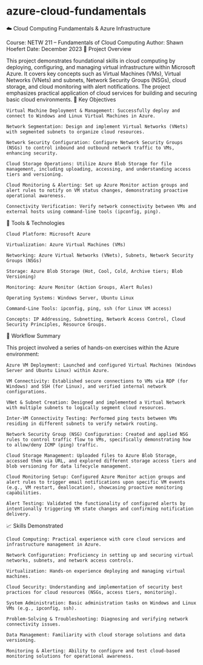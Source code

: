 # azure-cloud-fundamentals
☁️ Cloud Computing Fundamentals & Azure Infrastructure

Course: NETW 211 – Fundamentals of Cloud Computing
Author: Shawn Hoefert
Date: December 2023
📌 Project Overview

This project demonstrates foundational skills in cloud computing by deploying, configuring, and managing virtual infrastructure within Microsoft Azure. It covers key concepts such as Virtual Machines (VMs), Virtual Networks (VNets) and subnets, Network Security Groups (NSGs), cloud storage, and cloud monitoring with alert notifications. The project emphasizes practical application of cloud services for building and securing basic cloud environments.
🎯 Key Objectives

    Virtual Machine Deployment & Management: Successfully deploy and connect to Windows and Linux Virtual Machines in Azure.

    Network Segmentation: Design and implement Virtual Networks (VNets) with segmented subnets to organize cloud resources.

    Network Security Configuration: Configure Network Security Groups (NSGs) to control inbound and outbound network traffic to VMs, enhancing security.

    Cloud Storage Operations: Utilize Azure Blob Storage for file management, including uploading, accessing, and understanding access tiers and versioning.

    Cloud Monitoring & Alerting: Set up Azure Monitor action groups and alert rules to notify on VM status changes, demonstrating proactive operational awareness.

    Connectivity Verification: Verify network connectivity between VMs and external hosts using command-line tools (ipconfig, ping).

🔧 Tools & Technologies

    Cloud Platform: Microsoft Azure

    Virtualization: Azure Virtual Machines (VMs)

    Networking: Azure Virtual Networks (VNets), Subnets, Network Security Groups (NSGs)

    Storage: Azure Blob Storage (Hot, Cool, Cold, Archive tiers; Blob Versioning)

    Monitoring: Azure Monitor (Action Groups, Alert Rules)

    Operating Systems: Windows Server, Ubuntu Linux

    Command-Line Tools: ipconfig, ping, ssh (for Linux VM access)

    Concepts: IP Addressing, Subnetting, Network Access Control, Cloud Security Principles, Resource Groups.

🔄 Workflow Summary

This project involved a series of hands-on exercises within the Azure environment:

    Azure VM Deployment: Launched and configured Virtual Machines (Windows Server and Ubuntu Linux) within Azure.

    VM Connectivity: Established secure connections to VMs via RDP (for Windows) and SSH (for Linux), and verified internal network configurations.

    VNet & Subnet Creation: Designed and implemented a Virtual Network with multiple subnets to logically segment cloud resources.

    Inter-VM Connectivity Testing: Performed ping tests between VMs residing in different subnets to verify network routing.

    Network Security Group (NSG) Configuration: Created and applied NSG rules to control traffic flow to VMs, specifically demonstrating how to allow/deny ICMP (ping) traffic.

    Cloud Storage Management: Uploaded files to Azure Blob Storage, accessed them via URL, and explored different storage access tiers and blob versioning for data lifecycle management.

    Cloud Monitoring Setup: Configured Azure Monitor action groups and alert rules to trigger email notifications upon specific VM events (e.g., VM restart, deallocation), showcasing proactive monitoring capabilities.

    Alert Testing: Validated the functionality of configured alerts by intentionally triggering VM state changes and confirming notification delivery.

📈 Skills Demonstrated

    Cloud Computing: Practical experience with core cloud services and infrastructure management in Azure.

    Network Configuration: Proficiency in setting up and securing virtual networks, subnets, and network access controls.

    Virtualization: Hands-on experience deploying and managing virtual machines.

    Cloud Security: Understanding and implementation of security best practices for cloud resources (NSGs, access tiers, monitoring).

    System Administration: Basic administration tasks on Windows and Linux VMs (e.g., ipconfig, ssh).

    Problem-Solving & Troubleshooting: Diagnosing and verifying network connectivity issues.

    Data Management: Familiarity with cloud storage solutions and data versioning.

    Monitoring & Alerting: Ability to configure and test cloud-based monitoring solutions for operational awareness.
